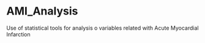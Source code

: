# AMI_Analysis
Use of statistical tools for analysis o variables related with Acute Myocardial Infarction
